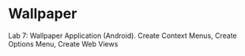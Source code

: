# Wallpaper
Lab 7: Wallpaper Application (Android). Create Context Menus, Create Options Menu, Create Web Views
